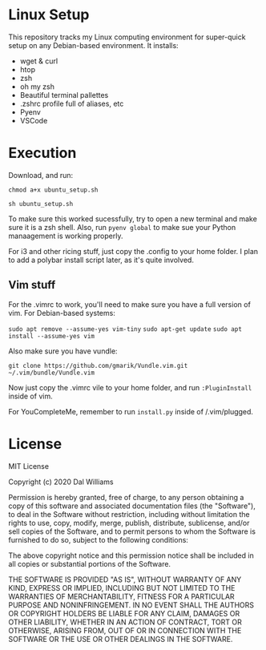 # Linux Setup
This repository tracks my Linux computing environment for super-quick setup on any Debian-based environment. It installs:

- wget & curl
- htop
- zsh
- oh my zsh
- Beautiful terminal pallettes
- .zshrc profile full of aliases, etc
- Pyenv
- VSCode

# Execution
Download, and run:

`chmod a+x ubuntu_setup.sh`

`sh ubuntu_setup.sh`

To make sure this worked sucessfully, try to open a new terminal and make sure it is a zsh shell. Also, run `pyenv global` to make sue your Python manaagement is working properly.

For i3 and other ricing stuff, just copy the .config to your home folder. I plan to add a polybar install script later, as it's quite involved.

## Vim stuff
For the .vimrc to work, you'll need to make sure you have a full version of vim. For Debian-based systems:

`sudo apt remove --assume-yes vim-tiny`
`sudo apt-get update`
`sudo apt install --assume-yes vim`

Also make sure you have vundle:

`git clone https://github.com/gmarik/Vundle.vim.git ~/.vim/bundle/Vundle.vim`

Now just copy the .vimrc vile to your home folder, and run `:PluginInstall` inside of vim.

For YouCompleteMe, remember to run `install.py` inside of /.vim/plugged.

# License
MIT License

Copyright (c) 2020 Dal Williams

Permission is hereby granted, free of charge, to any person obtaining a copy of this software and associated documentation files (the "Software"), to deal in the Software without restriction, including without limitation the rights to use, copy, modify, merge, publish, distribute, sublicense, and/or sell copies of the Software, and to permit persons to whom the Software is furnished to do so, subject to the following conditions:

The above copyright notice and this permission notice shall be included in all copies or substantial portions of the Software.

THE SOFTWARE IS PROVIDED "AS IS", WITHOUT WARRANTY OF ANY KIND, EXPRESS OR IMPLIED, INCLUDING BUT NOT LIMITED TO THE WARRANTIES OF MERCHANTABILITY, FITNESS FOR A PARTICULAR PURPOSE AND NONINFRINGEMENT. IN NO EVENT SHALL THE AUTHORS OR COPYRIGHT HOLDERS BE LIABLE FOR ANY CLAIM, DAMAGES OR OTHER LIABILITY, WHETHER IN AN ACTION OF CONTRACT, TORT OR OTHERWISE, ARISING FROM, OUT OF OR IN CONNECTION WITH THE SOFTWARE OR THE USE OR OTHER DEALINGS IN THE SOFTWARE.

